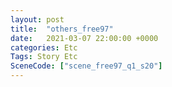 ```yaml
---
layout: post
title:  "others_free97"
date:   2021-03-07 22:00:00 +0000
categories: Etc
Tags: Story Etc
SceneCode: ["scene_free97_q1_s20"]
---
```

